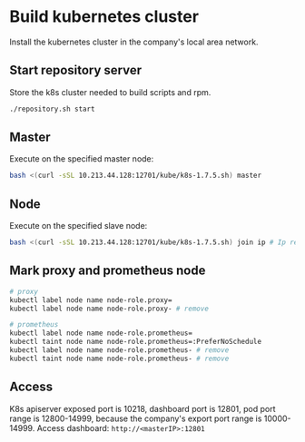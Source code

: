 # Build kubernetes cluster

Install the kubernetes cluster in the company's local area network.

## Start repository server

Store the k8s cluster needed to build scripts and rpm.

```bash
./repository.sh start
```

## Master

Execute on the specified master node:

```bash
bash <(curl -sSL 10.213.44.128:12701/kube/k8s-1.7.5.sh) master
```

## Node

Execute on the specified slave node:

```bash
bash <(curl -sSL 10.213.44.128:12701/kube/k8s-1.7.5.sh) join ip # Ip refers to the master node ip address
```

## Mark proxy and prometheus node

```bash
# proxy
kubectl label node name node-role.proxy=
kubectl label node name node-role.proxy- # remove

# prometheus
kubectl label node name node-role.prometheus=
kubectl taint node name node-role.prometheus=:PreferNoSchedule
kubectl label node name node-role.prometheus- # remove
kubectl taint node name node-role.prometheus- # remove
```

## Access

K8s apiserver exposed port is 10218, dashboard port is 12801, pod port range is 12800-14999, because the company's export port range is 10000-14999.
Access dashboard: `http://<masterIP>:12801`